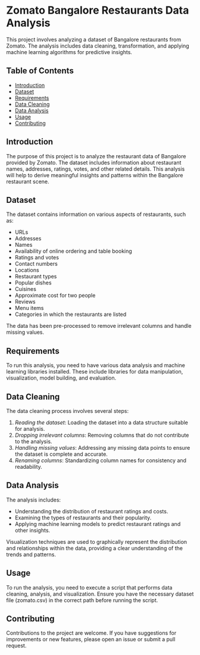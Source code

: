 # Zomato Bangalore Restaurants Data Analysis

This project involves analyzing a dataset of Bangalore restaurants from Zomato. The analysis includes data cleaning, transformation, and applying machine learning algorithms for predictive insights.

## Table of Contents

- [Introduction](#introduction)
- [Dataset](#dataset)
- [Requirements](#requirements)
- [Data Cleaning](#data-cleaning)
- [Data Analysis](#data-analysis)
- [Usage](#usage)
- [Contributing](#contributing)
  
## Introduction

The purpose of this project is to analyze the restaurant data of Bangalore provided by Zomato. The dataset includes information about restaurant names, addresses, ratings, votes, and other related details. This analysis will help to derive meaningful insights and patterns within the Bangalore restaurant scene.

## Dataset

The dataset contains information on various aspects of restaurants, such as:
- URLs
- Addresses
- Names
- Availability of online ordering and table booking
- Ratings and votes
- Contact numbers
- Locations
- Restaurant types
- Popular dishes
- Cuisines
- Approximate cost for two people
- Reviews
- Menu items
- Categories in which the restaurants are listed

The data has been pre-processed to remove irrelevant columns and handle missing values.

## Requirements

To run this analysis, you need to have various data analysis and machine learning libraries installed. These include libraries for data manipulation, visualization, model building, and evaluation.

## Data Cleaning

The data cleaning process involves several steps:
1. *Reading the dataset*: Loading the dataset into a data structure suitable for analysis.
2. *Dropping irrelevant columns*: Removing columns that do not contribute to the analysis.
3. *Handling missing values*: Addressing any missing data points to ensure the dataset is complete and accurate.
4. *Renaming columns*: Standardizing column names for consistency and readability.

## Data Analysis

The analysis includes:
- Understanding the distribution of restaurant ratings and costs.
- Examining the types of restaurants and their popularity.
- Applying machine learning models to predict restaurant ratings and other insights.

Visualization techniques are used to graphically represent the distribution and relationships within the data, providing a clear understanding of the trends and patterns.

## Usage

To run the analysis, you need to execute a script that performs data cleaning, analysis, and visualization. Ensure you have the necessary dataset file (zomato.csv) in the correct path before running the script.

## Contributing

Contributions to the project are welcome. If you have suggestions for improvements or new features, please open an issue or submit a pull request.
